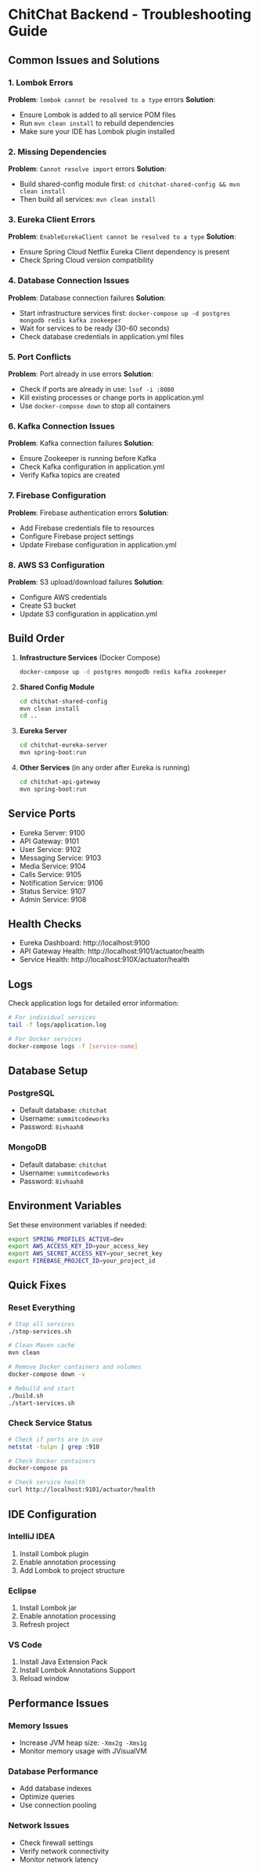 # ChitChat Backend - Troubleshooting Guide

## Common Issues and Solutions

### 1. Lombok Errors
**Problem**: `lombok cannot be resolved to a type` errors
**Solution**: 
- Ensure Lombok is added to all service POM files
- Run `mvn clean install` to rebuild dependencies
- Make sure your IDE has Lombok plugin installed

### 2. Missing Dependencies
**Problem**: `Cannot resolve import` errors
**Solution**:
- Build shared-config module first: `cd chitchat-shared-config && mvn clean install`
- Then build all services: `mvn clean install`

### 3. Eureka Client Errors
**Problem**: `EnableEurekaClient cannot be resolved to a type`
**Solution**:
- Ensure Spring Cloud Netflix Eureka Client dependency is present
- Check Spring Cloud version compatibility

### 4. Database Connection Issues
**Problem**: Database connection failures
**Solution**:
- Start infrastructure services first: `docker-compose up -d postgres mongodb redis kafka zookeeper`
- Wait for services to be ready (30-60 seconds)
- Check database credentials in application.yml files

### 5. Port Conflicts
**Problem**: Port already in use errors
**Solution**:
- Check if ports are already in use: `lsof -i :8080`
- Kill existing processes or change ports in application.yml
- Use `docker-compose down` to stop all containers

### 6. Kafka Connection Issues
**Problem**: Kafka connection failures
**Solution**:
- Ensure Zookeeper is running before Kafka
- Check Kafka configuration in application.yml
- Verify Kafka topics are created

### 7. Firebase Configuration
**Problem**: Firebase authentication errors
**Solution**:
- Add Firebase credentials file to resources
- Configure Firebase project settings
- Update Firebase configuration in application.yml

### 8. AWS S3 Configuration
**Problem**: S3 upload/download failures
**Solution**:
- Configure AWS credentials
- Create S3 bucket
- Update S3 configuration in application.yml

## Build Order

1. **Infrastructure Services** (Docker Compose)
   ```bash
   docker-compose up -d postgres mongodb redis kafka zookeeper
   ```

2. **Shared Config Module**
   ```bash
   cd chitchat-shared-config
   mvn clean install
   cd ..
   ```

3. **Eureka Server**
   ```bash
   cd chitchat-eureka-server
   mvn spring-boot:run
   ```

4. **Other Services** (in any order after Eureka is running)
   ```bash
   cd chitchat-api-gateway
   mvn spring-boot:run
   ```

## Service Ports

- Eureka Server: 9100
- API Gateway: 9101
- User Service: 9102
- Messaging Service: 9103
- Media Service: 9104
- Calls Service: 9105
- Notification Service: 9106
- Status Service: 9107
- Admin Service: 9108

## Health Checks

- Eureka Dashboard: http://localhost:9100
- API Gateway Health: http://localhost:9101/actuator/health
- Service Health: http://localhost:910X/actuator/health

## Logs

Check application logs for detailed error information:
```bash
# For individual services
tail -f logs/application.log

# For Docker services
docker-compose logs -f [service-name]
```

## Database Setup

### PostgreSQL
- Default database: `chitchat`
- Username: `summitcodeworks`
- Password: `8ivhaah8`

### MongoDB
- Default database: `chitchat`
- Username: `summitcodeworks`
- Password: `8ivhaah8`

## Environment Variables

Set these environment variables if needed:
```bash
export SPRING_PROFILES_ACTIVE=dev
export AWS_ACCESS_KEY_ID=your_access_key
export AWS_SECRET_ACCESS_KEY=your_secret_key
export FIREBASE_PROJECT_ID=your_project_id
```

## Quick Fixes

### Reset Everything
```bash
# Stop all services
./stop-services.sh

# Clean Maven cache
mvn clean

# Remove Docker containers and volumes
docker-compose down -v

# Rebuild and start
./build.sh
./start-services.sh
```

### Check Service Status
```bash
# Check if ports are in use
netstat -tulpn | grep :910

# Check Docker containers
docker-compose ps

# Check service health
curl http://localhost:9101/actuator/health
```

## IDE Configuration

### IntelliJ IDEA
1. Install Lombok plugin
2. Enable annotation processing
3. Add Lombok to project structure

### Eclipse
1. Install Lombok jar
2. Enable annotation processing
3. Refresh project

### VS Code
1. Install Java Extension Pack
2. Install Lombok Annotations Support
3. Reload window

## Performance Issues

### Memory Issues
- Increase JVM heap size: `-Xmx2g -Xms1g`
- Monitor memory usage with JVisualVM

### Database Performance
- Add database indexes
- Optimize queries
- Use connection pooling

### Network Issues
- Check firewall settings
- Verify network connectivity
- Monitor network latency
